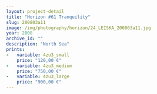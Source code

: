 ```yaml
---
layout: project-detail
title: "Horizon #61 Tranquility"
slug: 200803a11
image: /img/photography/horizon/24_LEISKA_200803a11.jpg
year: 2008
archive_id: ""
description: "North Sea"
prints: 
-   variable: 4zu3_small
    price: "120,00 €"
-   variable: 4zu3_medium
    price: "750,00 €"
-   variable: 4zu3_large
    price: "900,00 €"
---
```

